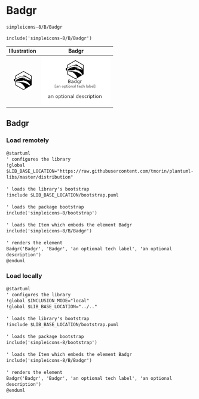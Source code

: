 # Badgr


```text
simpleicons-8/B/Badgr
```

```text
include('simpleicons-8/B/Badgr')
```



| Illustration | Badgr |
| :---: | :---: |
| ![illustration for Illustration](../../simpleicons-8/B/Badgr.png) | ![illustration for Badgr](../../simpleicons-8/B/Badgr.Local.png) |




## Badgr

### Load remotely
```plantuml
@startuml
' configures the library
!global $LIB_BASE_LOCATION="https://raw.githubusercontent.com/tmorin/plantuml-libs/master/distribution"

' loads the library's bootstrap
!include $LIB_BASE_LOCATION/bootstrap.puml

' loads the package bootstrap
include('simpleicons-8/bootstrap')

' loads the Item which embeds the element Badgr
include('simpleicons-8/B/Badgr')

' renders the element
Badgr('Badgr', 'Badgr', 'an optional tech label', 'an optional description')
@enduml
```

### Load locally
```plantuml
@startuml
' configures the library
!global $INCLUSION_MODE="local"
!global $LIB_BASE_LOCATION="../.."

' loads the library's bootstrap
!include $LIB_BASE_LOCATION/bootstrap.puml

' loads the package bootstrap
include('simpleicons-8/bootstrap')

' loads the Item which embeds the element Badgr
include('simpleicons-8/B/Badgr')

' renders the element
Badgr('Badgr', 'Badgr', 'an optional tech label', 'an optional description')
@enduml
```

